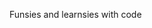 Funsies and learnsies with code

<!---
KellerTechSystems/KellerTechSystems is a ✨ special ✨ repository because its `README.md` (this file) appears on your GitHub profile.
You can click the Preview link to take a look at your changes.
--->
